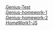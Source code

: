 .[Genius-Test](https://arturchuniak.github.io/Genius-Test/)<br>
.[Genius-homework-1](https://arturchuniak.github.io/Genius-homework-1/)<br>
.[Genius-homework-2](https://arturchuniak.github.io/Genius-homework-2/)<br>
.[HomeWork1-JS](https://arturchuniak.github.io/HomeWork1-JS/)<br>
